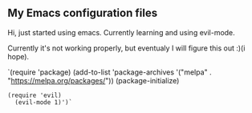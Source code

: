 ## My Emacs configuration files

Hi, just started using emacs. Currently learning and using evil-mode.

Currently it's not working properly, but eventualy I will figure this out :)(i hope).

`(require 'package)
  (add-to-list 'package-archives '("melpa" . "https://melpa.org/packages/"))
    (package-initialize)

    (require 'evil)
      (evil-mode 1)')`

